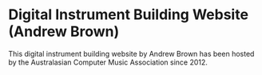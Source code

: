 # Digital Instrument Building Website (Andrew Brown)

This digital instrument building website by Andrew Brown has been hosted by the Australasian Computer Music Association since 2012.
